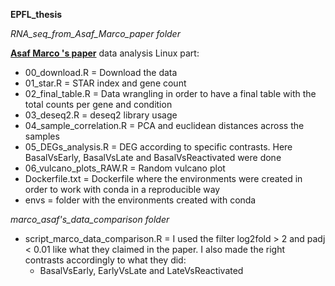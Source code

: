 **EPFL_thesis**

*RNA_seq_from_Asaf_Marco_paper folder*

[**Asaf Marco 's paper**]([URL]https://www.nature.com/articles/s41593-020-00717-0#data-availability) data analysis Linux part:
- 00_download.R = Download the data
- 01_star.R = STAR index and gene count
- 02_final_table.R = Data wrangling in order to have a final table with the total counts per gene and condition
- 03_deseq2.R = deseq2 library usage
- 04_sample_correlation.R = PCA and euclidean distances across the samples
- 05_DEGs_analysis.R = DEG according to specific contrasts. Here BasalVsEarly, BasalVsLate and BasalVsReactivated were done
- 06_vulcano_plots_RAW.R = Random vulcano plot
- Dockerfile.txt = Dockerfile where the environments were created in order to work with conda in a reproducible way
- envs = folder with the environments created with conda

*marco_asaf's_data_comparison folder*

- script_marco_data_comparison.R = I used the filter log2fold > 2 and padj < 0.01 like what they claimed in the paper. I also made the right contrasts accordingly to what they did:
  + BasalVsEarly, EarlyVsLate and LateVsReactivated
